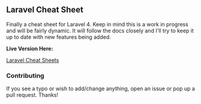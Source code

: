 ## Laravel Cheat Sheet

Finally a cheat sheet for Laravel 4. Keep in mind this is a work in progress and will be fairly dynamic. It will follow the docs closely and I'll try to keep it up to date with new features being added.

**Live Version Here:**

[Laravel Cheat Sheets](http://laravel.gen.tr/cheatsheet/)


### Contributing

If you see a typo or wish to add/change anything, open an issue or pop up a pull request. Thanks!
